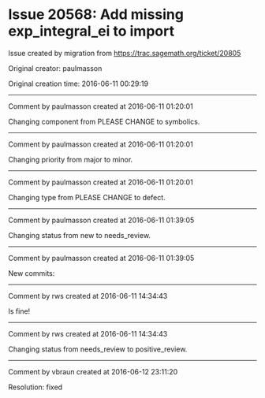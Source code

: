 # Issue 20568: Add missing exp_integral_ei to import

Issue created by migration from https://trac.sagemath.org/ticket/20805

Original creator: paulmasson

Original creation time: 2016-06-11 00:29:19




---

Comment by paulmasson created at 2016-06-11 01:20:01

Changing component from PLEASE CHANGE to symbolics.


---

Comment by paulmasson created at 2016-06-11 01:20:01

Changing priority from major to minor.


---

Comment by paulmasson created at 2016-06-11 01:20:01

Changing type from PLEASE CHANGE to defect.


---

Comment by paulmasson created at 2016-06-11 01:39:05

Changing status from new to needs_review.


---

Comment by paulmasson created at 2016-06-11 01:39:05

New commits:


---

Comment by rws created at 2016-06-11 14:34:43

Is fine!


---

Comment by rws created at 2016-06-11 14:34:43

Changing status from needs_review to positive_review.


---

Comment by vbraun created at 2016-06-12 23:11:20

Resolution: fixed
